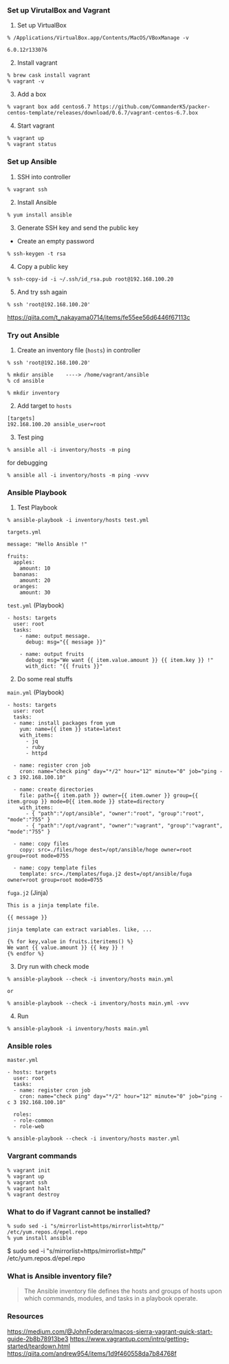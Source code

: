 ### Set up VirutalBox and Vagrant

1. Set up VirtualBox

```
% /Applications/VirtualBox.app/Contents/MacOS/VBoxManage -v

6.0.12r133076
```

2. Install vagrant

```
% brew cask install vagrant
% vagrant -v
```

3. Add a box

```
% vagrant box add centos6.7 https://github.com/CommanderK5/packer-centos-template/releases/download/0.6.7/vagrant-centos-6.7.box
```

4. Start vagrant

```
% vagrant up
% vagrant status
```

### Set up Ansible

1. SSH into controller

```
% vagrant ssh
```

2. Install Ansible

```
% yum install ansible
```

3. Generate SSH key and send the public key

* Create an empty password
```
% ssh-keygen -t rsa
```

4. Copy a public key

```
% ssh-copy-id -i ~/.ssh/id_rsa.pub root@192.168.100.20
```

5. And try ssh again

```
% ssh 'root@192.168.100.20'
```

https://qiita.com/t_nakayama0714/items/fe55ee56d6446f67113c

### Try out Ansible

1. Create an inventory file (`hosts`) in controller

```
% ssh 'root@192.168.100.20'

% mkdir ansible    ----> /home/vagrant/ansible
% cd ansible

% mkdir inventory
```

2. Add target to `hosts`
```
[targets]
192.168.100.20 ansible_user=root
```

3. Test ping
```
% ansible all -i inventory/hosts -m ping
```

for debugging

```
% ansible all -i inventory/hosts -m ping -vvvv
```

### Ansible Playbook

1. Test Playbook

```
% ansible-playbook -i inventory/hosts test.yml
```

`targets.yml`

```
message: "Hello Ansible !"

fruits:
  apples:
    amount: 10
  bananas:
    amount: 20
  oranges:
    amount: 30
```

`test.yml` (Playbook)

```
- hosts: targets
  user: root
  tasks:
    - name: output message.
      debug: msg="{{ message }}"

    - name: output fruits
      debug: msg="We want {{ item.value.amount }} {{ item.key }} !"
      with_dict: "{{ fruits }}"
```

2. Do some real stuffs

`main.yml` (Playbook)

```
- hosts: targets
  user: root
  tasks:
  - name: install packages from yum
    yum: name={{ item }} state=latest
    with_items:
      - jq
      - ruby
      - httpd

  - name: register cron job
    cron: name="check ping" day="*/2" hour="12" minute="0" job="ping -c 3 192.168.100.10"

  - name: create directories
    file: path={{ item.path }} owner={{ item.owner }} group={{ item.group }} mode=0{{ item.mode }} state=directory
    with_items:
      - { "path":"/opt/ansible", "owner":"root", "group":"root", "mode":"755" }
      - { "path":"/opt/vagrant", "owner":"vagrant", "group":"vagrant", "mode":"755" }

  - name: copy files
    copy: src=./files/hoge dest=/opt/ansible/hoge owner=root group=root mode=0755

  - name: copy template files
    template: src=./templates/fuga.j2 dest=/opt/ansible/fuga owner=root group=root mode=0755
```

`fuga.j2` (Jinja)

```
This is a jinja template file.

{{ message }}

jinja template can extract variables. like, ...

{% for key,value in fruits.iteritems() %}
We want {{ value.amount }} {{ key }} !
{% endfor %}
```

3. Dry run with check mode

```
% ansible-playbook --check -i inventory/hosts main.yml

or 

% ansible-playbook --check -i inventory/hosts main.yml -vvv
```

4. Run

```
% ansible-playbook -i inventory/hosts main.yml
```

### Ansible roles

`master.yml`
```
- hosts: targets
  user: root
  tasks:
  - name: register cron job
    cron: name="check ping" day="*/2" hour="12" minute="0" job="ping -c 3 192.168.100.10"

  roles:
  - role-common
  - role-web
```

```
% ansible-playbook --check -i inventory/hosts master.yml
```

### Vargrant commands

```
% vagrant init
% vagrant up
% vagrant ssh
% vagrant halt
% vagrant destroy
```

### What to do if Vagrant cannot be installed?

```
% sudo sed -i "s/mirrorlist=https/mirrorlist=http/" /etc/yum.repos.d/epel.repo
% yum install ansible
```
$ sudo sed -i "s/mirrorlist=https/mirrorlist=http/" /etc/yum.repos.d/epel.repo


### What is Ansible inventory file?

> The Ansible inventory file defines the hosts and groups of hosts upon which commands, modules, and tasks in a playbook operate.


### Resources

https://medium.com/@JohnFoderaro/macos-sierra-vagrant-quick-start-guide-2b8b78913be3
https://www.vagrantup.com/intro/getting-started/teardown.html
https://qiita.com/andrew954/items/1d9f460558da7b84768f
